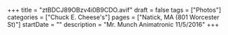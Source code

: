 +++
title = "ztBDCJ89OBzv4i0B9CDO.avif"
draft = false
tags = ["Photos"]
categories = ["Chuck E. Cheese's"]
pages = ["Natick, MA (801 Worcester St)"]
startDate = ""
description = "Mr. Munch Animatronic 11/5/2016"
+++
